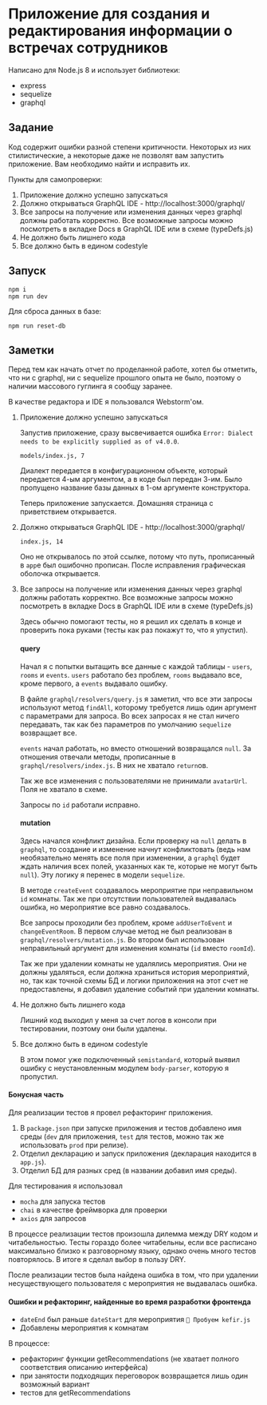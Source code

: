 # Приложение для создания и редактирования информации о встречах сотрудников

Написано для Node.js 8 и использует библиотеки:
* express
* sequelize
* graphql

## Задание
Код содержит ошибки разной степени критичности. Некоторых из них стилистические, а некоторые даже не позволят вам запустить приложение. Вам необходимо найти и исправить их.

Пункты для самопроверки:
1. Приложение должно успешно запускаться
2. Должно открываться GraphQL IDE - http://localhost:3000/graphql/
3. Все запросы на получение или изменения данных через graphql должны работать корректно. Все возможные запросы можно посмотреть в вкладке Docs в GraphQL IDE или в схеме (typeDefs.js)
4. Не должно быть лишнего кода
5. Все должно быть в едином codestyle

## Запуск
```
npm i
npm run dev
```

Для сброса данных в базе:
```
npm run reset-db
```


## Заметки

Перед тем как начать отчет по проделанной работе, хотел бы отметить, что ни с graphql, ни с sequelize прошлого опыта не было, поэтому о наличии массового гуглинга я сообщу заранее.

В качестве редактора и IDE я пользовался Webstorm'ом.

1. Приложение должно успешно запускаться

    Запустив приложение, сразу высвечивается ошибка `Error: Dialect needs to be explicitly supplied as of v4.0.0`.
    
    `models/index.js, 7`
    
    Диалект передается в конфигурационном объекте, который передается 4-ым аргументом, а в коде был передан 3-им. Было пропущено название базы данных в 1-ом аргументе конструктора.
    
    Теперь приложение запускается. Домашняя страница с приветствием открывается.

2. Должно открываться GraphQL IDE - http://localhost:3000/graphql/

    `index.js, 14`
    
    Оно не открывалось по этой ссылке, потому что путь, прописанный в `app`е был ошибочно прописан. После исправления графическая оболочка открывается.
    
3. Все запросы на получение или изменения данных через graphql должны работать корректно. Все возможные запросы можно посмотреть в вкладке Docs в GraphQL IDE или в схеме (typeDefs.js)

    Здесь обычно помогают тесты, но я решил их сделать в конце и проверить пока руками (тесты как раз покажут то, что я упустил).
    
    #### query

    Начал я с попытки вытащить все данные с каждой таблицы - `users`, `rooms` и `events`. `users` работало без проблем, `rooms` выдавало все, кроме первого, а `еvents` выдавало ошибку.
    
    В файле `graphql/resolvers/query.js` я заметил, что все эти запросы используют метод `findAll`, которому требуется лишь один аргумент с параметрами для запроса. Во всех запросах я не стал ничего передавать, так как без параметров по умолчанию `sequelize` возвращает все.
    
    `events` начал работать, но вместо отношений возвращался `null`. За отношения отвечали методы, прописанные в `graphql/resolvers/index.js`. В них не хватало `return`ов.
    
    Так же все изменения с пользователями не принимали `avatarUrl`. Поля не хватало в схеме.
    
    Запросы по `id` работали исправно.
    
    #### mutation
    
    Здесь начался конфликт дизайна. Если проверку на `null` делать в `graphql`, то создание и изменение начнут конфликтовать (ведь нам необязательно менять все поля при изменении, а `graphql` будет ждать наличия всех полей, указанных как те, которые не могут быть `null`). Эту логику я перенес в модели `sequelize`.
    
    В методе `createEvent` создавалось мероприятие при неправильном `id` комнаты. Так же при отсутствии пользователей выдавалась ошибка, но мероприятие все равно создавалось.
    
    Все запросы проходили без проблем, кроме `addUserToEvent` и `changeEventRoom`. В первом случае метод не был реализован в `graphql/resolvers/mutation.js`. Во втором был использован неправильный аргумент для изменения комнаты (`id` вместо `roomId`).
    
    Так же при удалении комнаты не удалялись мероприятия. Они не должны удаляться, если должна храниться история мероприятий, но, так как точной схемы БД и логики приложения на этот счет не предоставлены, я добавил удаление событий при удалении комнаты.
    
4. Не должно быть лишнего кода

    Лишний код выходил у меня за счет логов в консоли при тестировании, поэтому они были удалены.
    
5. Все должно быть в едином codestyle

    В этом помог уже подключенный `semistandard`, который выявил ошибку с неустановленным модулем `body-parser`, которую я пропустил.
    
#### Бонусная часть

Для реализации тестов я провел рефакторинг приложения.

1. В `package.json` при запуске приложения и тестов добавлено имя среды (`dev` для приложения, `test` для тестов, можно так же использовать `prod` при релизе).
2. Отделил декларацию и запуск приложения (декларация находится в `app.js`).
3. Отделил БД для разных сред (в названии добавил имя среды).

Для тестирования я использовал

* `mocha` для запуска тестов
* `chai` в качестве фреймворка для проверки
* `axios` для запросов

В процессе реализации тестов произошла дилемма между DRY кодом и читабельностью. Тесты гораздо более читабельны, если все расписано максимально близко к разговорному языку, однако очень много тестов повторялось. В итоге я сделал выбор в пользу DRY.

После реализации тестов была найдена ошибка в том, что при удалении несуществующего пользователя с мероприятия не выдавалась ошибка.

#### Ошибки и рефакторинг, найденные во время разработки фронтенда

* `dateEnd` был раньше `dateStart` для мероприятия `🍨 Пробуем kefir.js`
* Добавлены мероприятия к комнатам

В процессе:

* рефакторинг функции getRecommendations (не хватает полного соответствия описанию интерфейса)
* при занятости подходящих переговорок возвращается лишь один возможный вариант
* тестов для getRecommendations